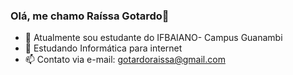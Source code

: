 ### Olá, me chamo Raíssa Gotardo👋


- 🔭 Atualmente sou estudante do IFBAIANO- Campus Guanambi
- 🌱 Estudando Informática para internet
- 📫 Contato via e-mail: gotardoraissa@gmail.com
 <div align="center">
  <a href="https://github.com/Raissagotardo">
</div>
